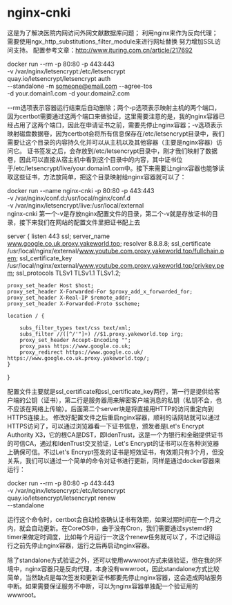 # nginx-cnki

这是为了解决医院内网访问外网文献数据库问题；
利用nginx来作为反向代理；
需要使用ngx_http_substitutions_filter_module来进行网址替换
努力增加SSL访问支持。
配置参考文章：http://www.ituring.com.cn/article/217692


docker run --rm -p 80:80 -p 443:443 \
    -v /var/nginx/letsencrypt:/etc/letsencrypt \
    quay.io/letsencrypt/letsencrypt auth \
    --standalone -m someone@email.com --agree-tos \
    -d your.domain1.com -d your.domain2.com

--rm选项表示容器运行结束后自动删除；两个-p选项表示映射主机的两个端口，因为certbot需要通过这两个端口来做验证，这里需要注意的是，我的nginx容器已经占用了这两个端口，因此在申请证书之前，需要先停止nginx容器；-v选项表示映射磁盘数据卷，因为certbot会将所有信息保存在/etc/letsencrypt目录中，我们需要让这个目录的内容持久化并可以从主机以及其他容器（主要是nginx容器）访问它。
证书签发之后，会存放到/etc/letsencrypt目录中，刚才我们映射了数据卷，因此可以直接从宿主机中看到这个目录中的内容，其中证书位于/etc/letsencrypt/live/your.domain1.com中。接下来需要让nginx容器也能够读取这些证书，方法放简单，把这个目录映射给nginx容器就可以了：

docker run --name nginx-cnki -p 80:80 -p 443:443 \
    -v /var/nginx/conf.d:/usr/local/nginx/conf.d \
    -v /var/nginx/letsencrypt/live:/usr/local/external \
    nginx-cnki
第一个-v是存放nginx配置文件的目录，第二个-v就是存放证书的目录，接下来我们在网站的配置文件里把证书配上去


server {
    listen 443 ssl;
    server_name www.google.co.uk.proxy.yakeworld.top;
    resolver 8.8.8.8;
    ssl_certificate /usr/local/nginx/external/www.youtube.com.proxy.yakeworld.top/fullchain.pem;
    ssl_certificate_key /usr/local/nginx/external/www.youtube.com.proxy.yakeworld.top/privkey.pem;
    ssl_protocols TLSv1 TLSv1.1 TLSv1.2;

    proxy_set_header Host $host;
    proxy_set_header X-Forwarded-For $proxy_add_x_forwarded_for;
    proxy_set_header X-Real-IP $remote_addr;
    proxy_set_header X-Forwarded-Proto $scheme;

    location / {

        subs_filter_types text/css text/xml;
        subs_filter //([^/'"]+) //$1.proxy.yakeworld.top irg;
        proxy_set_header Accept-Encoding "";
        proxy_pass https://www.google.co.uk;
        proxy_redirect https://www.google.co.uk/ https://www.google.co.uk.proxy.yakeworld.top/;
    }
}

配置文件主要就是ssl_certificate和ssl_certificate_key两行，第一行是提供给客户端的公钥（证书），第二行是服务器用来解密客户端消息的私钥（私钥不会，也不应该在网络上传输）。后面第二个server块是将直接用HTTP的访问重定向到HTTPS连接上。
修改好配置文件之后重启nginx容器，顺利的话网站就可以通过HTTPS访问了，可以通过浏览器看一下证书信息，颁发者是Let's Encrypt Authority X3，它的根CA是DST，即IdenTrust，这是一个为银行和金融提供证书的可信CA，通过和IdenTrust交叉验证，Let's Encrypt的证书可以在各种浏览器上确保可信。不过Let's Encrypt签发的证书是短效证书，有效期只有3个月，但没关系，我们可以通过一个简单的命令对证书进行更新，同样是通过docker容器来运行：

docker run --rm -p 80:80 -p 443:443 \
    -v /var/nginx/letsencrypt:/etc/letsencrypt \
    quay.io/letsencrypt/letsencrypt renew \
    --standalone


运行这个命令时，certbot会自动检查确认证书有效期，如果过期时间在一个月之内，就会自动更新。在CoreOS中，由于没有Cron，我们需要通过systemd的timer来做定时调度，比如每个月运行一次这个renew任务就可以了，不过记得运行之前先停止nginx容器，运行之后再启动nginx容器。

除了standalone方式验证之外，还可以使用wwwroot方式来做验证，但在我的环境中，nginx容器只是反向代理，本身没有wwwroot，因此standalone方式比较简单，当然缺点是每次签发和更新证书都要先停止nginx容器，这会造成网站服务中断。如果需要保证服务不中断，可以为nginx容器单独配一个验证用的wwwroot。
